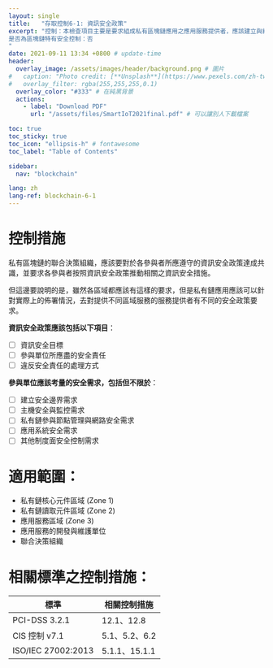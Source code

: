 ```yaml
---
layout: single
title:   "存取控制6-1: 資訊安全政策"
excerpt: "控制：本檢查項目主要是要求組成私有區塊鏈應用之應用服務提供者，應該建立與維護安全政策，以要求相關人員能夠遵守規定。<br><br>
是否為區塊鏈特有安全控制：否
" 
date: 2021-09-11 13:34 +0800 # update-time
header:
  overlay_image: /assets/images/header/background.png # 圖片
#   caption: "Photo credit: [**Unsplash**](https://www.pexels.com/zh-tw/search/earth/)" # 可以表示圖片來源
#   overlay_filter: rgba(255,255,255,0.1)
  overlay_color: "#333" # 在純黑背景
  actions:
    - label: "Download PDF"
      url: "/assets/files/SmartIoT2021final.pdf" # 可以讓別人下載檔案

toc: true
toc_sticky: true
toc_icon: "ellipsis-h" # fontawesome
toc_label: "Table of Contents"

sidebar:
  nav: "blockchain"

lang: zh
lang-ref: blockchain-6-1
---
```



# 控制措施
私有區塊鏈的聯合決策組織，應該要對於各參與者所應遵守的資訊安全政策達成共識，並要求各參與者按照資訊安全政策推動相關之資訊安全措施。 

但這邊要說明的是，雖然各區域都應該有這樣的要求，但是私有鏈應用應該可以針對實際上的佈署情況，去對提供不同區域服務的服務提供者有不同的安全政策要求。

**資訊安全政策應該包括以下項目**：
- [ ] 資訊安全目標
- [ ] 參與單位所應盡的安全責任
- [ ] 違反安全責任的處理方式

**參與單位應該考量的安全需求，包括但不限於**：
- [ ] 建立安全邊界需求
- [ ] 主機安全與監控需求
- [ ] 私有鏈參與節點管理與網路安全需求
- [ ] 應用系統安全需求
- [ ] 其他制度面安全控制需求

# 適用範圍：
- 私有鏈核心元件區域 (Zone 1)
- 私有鏈讀取元件區域 (Zone 2)
- 應用服務區域 (Zone 3)
- 應用服務的開發與維護單位
- 聯合決策組織



# 相關標準之控制措施：

|        標準        |  相關控制措施   |
| ---------------- | ------------- |
|      PCI-DSS 3.2.1      |12.1、12.8|
|   CIS 控制 v7.1    | 5.1、5.2、6.2 |
| ISO/IEC 27002:2013 | 5.1.1、15.1.1|


